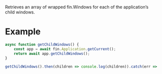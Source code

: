 Retrieves an array of wrapped fin.Windows for each of the application’s child windows.
# Example
```js
async function getChildWindows() {
    const app = await fin.Application.getCurrent();
    return await app.getChildWindows();
}

getChildWindows().then(children => console.log(children)).catch(err => console.log(err));
```
